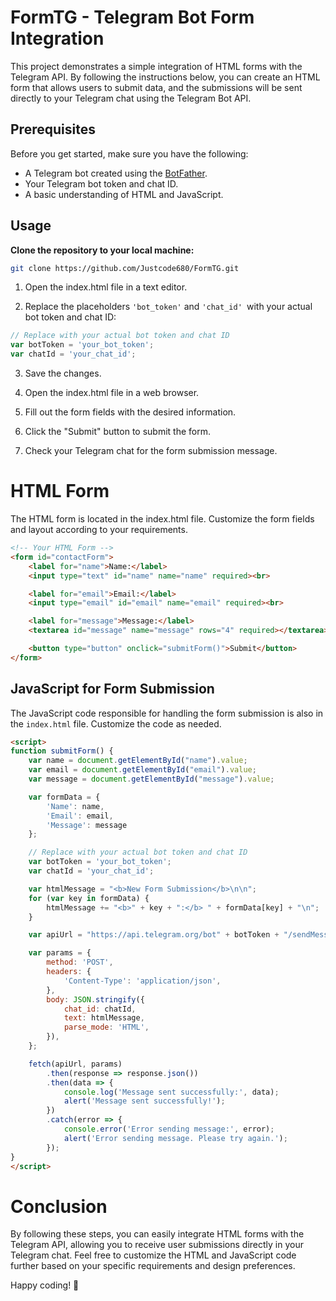 # FormTG - Telegram Bot Form Integration

This project demonstrates a simple integration of HTML forms with the Telegram API. By following the instructions below, you can create an HTML form that allows users to submit data, and the submissions will be sent directly to your Telegram chat using the Telegram Bot API.

## Prerequisites

Before you get started, make sure you have the following:

- A Telegram bot created using the [BotFather](https://core.telegram.org/bots#botfather).
- Your Telegram bot token and chat ID.
- A basic understanding of HTML and JavaScript.

## Usage

 **Clone the repository to your local machine:**

   ```bash
   git clone https://github.com/Justcode680/FormTG.git
   ```

1. Open the index.html file in a text editor.

2. Replace the placeholders `'bot_token'` and `'chat_id' `with your actual bot token and chat ID:

```js 
// Replace with your actual bot token and chat ID
var botToken = 'your_bot_token';
var chatId = 'your_chat_id';
```
3. Save the changes.

4. Open the index.html file in a web browser.

5. Fill out the form fields with the desired information.

6. Click the "Submit" button to submit the form.

7. Check your Telegram chat for the form submission message.

# HTML Form
The HTML form is located in the index.html file. Customize the form fields and layout according to your requirements.

```html
<!-- Your HTML Form -->
<form id="contactForm">
    <label for="name">Name:</label>
    <input type="text" id="name" name="name" required><br>

    <label for="email">Email:</label>
    <input type="email" id="email" name="email" required><br>

    <label for="message">Message:</label>
    <textarea id="message" name="message" rows="4" required></textarea><br>

    <button type="button" onclick="submitForm()">Submit</button>
</form>
```

## JavaScript for Form Submission

The JavaScript code responsible for handling the form submission is also in the `index.html` file. Customize the code as needed.


```html
<script>
function submitForm() {
    var name = document.getElementById("name").value;
    var email = document.getElementById("email").value;
    var message = document.getElementById("message").value;

    var formData = {
        'Name': name,
        'Email': email,
        'Message': message
    };

    // Replace with your actual bot token and chat ID
    var botToken = 'your_bot_token';
    var chatId = 'your_chat_id';

    var htmlMessage = "<b>New Form Submission</b>\n\n";
    for (var key in formData) {
        htmlMessage += "<b>" + key + ":</b> " + formData[key] + "\n";
    }

    var apiUrl = "https://api.telegram.org/bot" + botToken + "/sendMessage";

    var params = {
        method: 'POST',
        headers: {
            'Content-Type': 'application/json',
        },
        body: JSON.stringify({
            chat_id: chatId,
            text: htmlMessage,
            parse_mode: 'HTML',
        }),
    };

    fetch(apiUrl, params)
        .then(response => response.json())
        .then(data => {
            console.log('Message sent successfully:', data);
            alert('Message sent successfully!');
        })
        .catch(error => {
            console.error('Error sending message:', error);
            alert('Error sending message. Please try again.');
        });
}
</script>
```

# Conclusion

By following these steps, you can easily integrate HTML forms with the Telegram API, allowing you to receive user submissions directly in your Telegram chat. Feel free to customize the HTML and JavaScript code further based on your specific requirements and design preferences.

Happy coding! 🚀